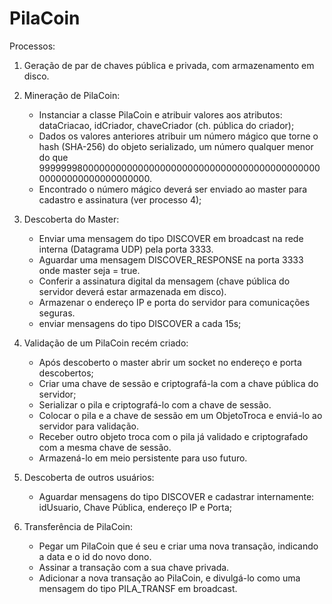 # PilaCoin
Processos:

1) Geração de par de chaves pública e privada, com armazenamento em disco.

2) Mineração de PilaCoin:
    - Instanciar a classe PilaCoin e atribuir valores aos atributos: dataCriacao, idCriador, chaveCriador (ch. pública do criador);
    - Dados os valores anteriores atribuir um número mágico que torne o hash (SHA-256) do objeto serializado, um número
    qualquer menor do que 99999998000000000000000000000000000000000000000000000000000000000000000.
    - Encontrado o número mágico deverá ser enviado ao master para cadastro e assinatura (ver processo 4);

3) Descoberta do Master:
    - Enviar uma mensagem do tipo DISCOVER em broadcast na rede interna (Datagrama UDP) pela porta 3333.
    - Aguardar uma mensagem DISCOVER_RESPONSE na porta 3333 onde master seja = true.
    - Conferir a assinatura digital da mensagem (chave pública do servidor deverá estar armazenada em disco).
    - Armazenar o endereço IP e porta do servidor para comunicações seguras.
    - enviar mensagens do tipo DISCOVER a cada 15s;

4) Validação de um PilaCoin recém criado:
    - Após descoberto o master abrir um socket no endereço e porta descobertos;
    - Criar uma chave de sessão e criptografá-la com a chave pública do servidor;
    - Serializar o pila e criptografá-lo com a chave de sessão.
    - Colocar o pila e a chave de sessão em um ObjetoTroca e enviá-lo ao servidor para validação.
    - Receber outro objeto troca com o pila já validado e criptografado com a mesma chave de sessão.
    - Armazená-lo em meio persistente para uso futuro.

5) Descoberta de outros usuários:
    - Aguardar mensagens do tipo DISCOVER e cadastrar internamente: idUsuario, Chave Pública, endereço IP e Porta;

6) Transferência de PilaCoin:
    - Pegar um PilaCoin que é seu e criar uma nova transação, indicando a data e o id do novo dono.
    - Assinar a transação com a sua chave privada.
    - Adicionar a nova transação ao PilaCoin, e divulgá-lo como uma mensagem do tipo PILA_TRANSF em broadcast.

